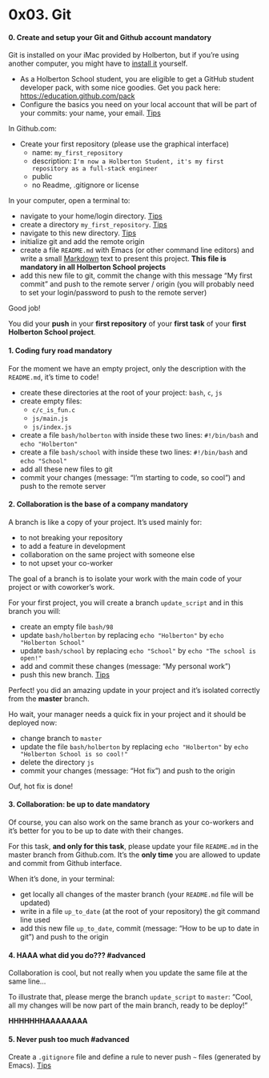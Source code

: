 <h1 class="gap">0x03. Git</h1>


<h4 class="task">
    0. Create and setup your Git and Github account
      <span class="alert alert-warning mandatory-optional">
        mandatory
      </span>
</h4><p>Git is installed on your iMac provided by Holberton, but if you’re using another computer, you might have to <a href="/rltoken/n2SJyaVuu1tuhVgHSKw5Sg" target="_blank" title="install it">install it</a> yourself.</p><ul>
<li>As a Holberton School student, you are eligible to get a GitHub student developer pack, with some nice goodies. Get you pack here: <a href="/rltoken/dKUO2Nc6zsvQaH-RoDqs1w" target="_blank" title="https://education.github.com/pack">https://education.github.com/pack</a></li>
<li>Configure the basics you need on your local account that will be part of your commits: your name, your email. <a href="/rltoken/WCZwvMlDTWNwo7D2h5RXiw" target="_blank" title="Tips">Tips</a></li>
</ul><p>In Github.com:</p><ul>
<li>Create your first repository (please use the graphical interface)

<ul>
<li>name: <code>my_first_repository</code></li>
<li>description: <code>I'm now a Holberton Student, it's my first repository as a full-stack engineer</code></li>
<li>public</li>
<li>no Readme, .gitignore or license</li>
</ul></li>
</ul><p>In your computer, open a terminal to:</p><ul>
<li>navigate to your home/login directory. <a href="/rltoken/nSl91LBC_er1QmayRs60Rg" target="_blank" title="Tips">Tips</a></li>
<li>create a directory <code>my_first_repository</code>. <a href="/rltoken/qE0DHC3e86f7eZF6mlqFyQ" target="_blank" title="Tips">Tips</a></li>
<li>navigate to this new directory. <a href="/rltoken/AwnQVywazMoVHb1fj85DAw" target="_blank" title="Tips">Tips</a></li>
<li>initialize git and add the remote origin</li>
<li>create a file <code>README.md</code> with Emacs (or other command line editors) and write a small <a href="/rltoken/3ZODVIGFqknARuxa8HXC7A" target="_blank" title="Markdown">Markdown</a> text to present this project. <strong>This file is mandatory in all Holberton School projects</strong></li>
<li>add this new file to git, commit the change with this message “My first commit” and push to the remote server / origin (you will probably need to set your login/password to push to the remote server)</li>
</ul><p>Good job! </p><p>You did your <strong>push</strong> in your <strong>first repository</strong> of your <strong>first task</strong> of your <strong>first Holberton School project</strong>.</p>


<h4 class="task">
    1. Coding fury road
      <span class="alert alert-warning mandatory-optional">
        mandatory
      </span>
</h4><p>For the moment we have an empty project, only the description with the <code>README.md</code>, it’s time to code!</p><ul>
<li>create these directories at the root of your project: <code>bash</code>, <code>c</code>, <code>js</code> </li>
<li>create empty files:

<ul>
<li><code>c/c_is_fun.c</code></li>
<li><code>js/main.js</code></li>
<li><code>js/index.js</code></li>
</ul></li>
<li>create a file <code>bash/holberton</code> with inside these two lines: <code>#!/bin/bash</code> and <code>echo "Holberton"</code></li>
<li>create a file <code>bash/school</code> with inside these two lines: <code>#!/bin/bash</code> and <code>echo "School"</code> </li>
<li>add all these new files to git</li>
<li>commit your changes (message: “I’m starting to code, so cool”) and push to the remote server</li>
</ul>


<h4 class="task">
    2. Collaboration is the base of a company
      <span class="alert alert-warning mandatory-optional">
        mandatory
      </span>
</h4><p>A branch is like a copy of your project. It’s used mainly for:</p><ul>
<li>to not breaking your repository</li>
<li>to add a feature in development</li>
<li>collaboration on the same project with someone else</li>
<li>to not upset your co-worker</li>
</ul><p>The goal of a branch is to isolate your work with the main code of your project or with coworker’s work.</p><p>For your first project, you will create a branch <code>update_script</code> and in this branch you will:</p><ul>
<li>create an empty file <code>bash/98</code></li>
<li>update <code>bash/holberton</code> by replacing <code>echo "Holberton"</code> by <code>echo "Holberton School"</code></li>
<li>update <code>bash/school</code> by replacing <code>echo "School"</code> by <code>echo "The school is open!"</code></li>
<li>add and commit these changes (message: “My personal work”)</li>
<li>push this new branch. <a href="/rltoken/DUQcoJJ7Lowt4sieJqVEdg" target="_blank" title="Tips">Tips</a></li>
</ul><p>Perfect! you did an amazing update in your project and it’s isolated correctly from the <strong>master</strong> branch. </p><p>Ho wait, your manager needs a quick fix in your project and it should be deployed now:</p><ul>
<li>change branch to <code>master</code></li>
<li>update the file <code>bash/holberton</code> by replacing <code>echo "Holberton"</code> by <code>echo "Holberton School is so cool!"</code></li>
<li>delete the directory <code>js</code></li>
<li>commit your changes (message: “Hot fix”) and push to the origin</li>
</ul><p>Ouf, hot fix is done!</p>


<h4 class="task">
    3. Collaboration: be up to date
      <span class="alert alert-warning mandatory-optional">
        mandatory
      </span>
</h4><p>Of course, you can also work on the same branch as your co-workers and it’s better for you to be up to date with their changes.</p><p>For this task, <strong>and only for this task</strong>, please update your file <code>README.md</code> in the master branch from Github.com. It’s the <strong>only time</strong> you are allowed to update and commit from Github interface.</p><p>When it’s done, in your terminal:</p><ul>
<li>get locally all changes of the master branch (your <code>README.md</code> file will be updated)</li>
<li>write in a file <code>up_to_date</code> (at the root of your repository) the git command line used</li>
<li>add this new file <code>up_to_date</code>, commit (message: “How to be up to date in git”) and push to the origin</li>
</ul>


<h4 class="task">
    4. HAAA what did you do???
      <span class="alert alert-info mandatory-optional">
        #advanced
      </span>
</h4><p>Collaboration is cool, but not really when you update the same file at the same line…</p><p>To illustrate that, please merge the branch <code>update_script</code> to <code>master</code>: “Cool, all my changes will be now part of the main branch, ready to be deploy!”</p><p><strong>HHHHHHHAAAAAAAA</strong></p>


<h4 class="task">
    5. Never push too much
      <span class="alert alert-info mandatory-optional">
        #advanced
      </span>
</h4><p>Create a <code>.gitignore</code> file and define a rule to never push <code>~</code> files (generated by Emacs). <a href="/rltoken/0ANsyvhObT_TYAToY8-lbA" target="_blank" title="Tips">Tips</a></p>

